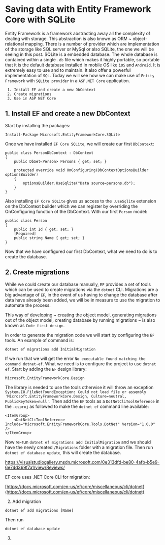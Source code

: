 # Saving data with Entity Framework Core with SQLite

Entity Framework is a framework abstracting away all the complexity of dealing with storage. This abstraction is also known as ORM ~ object-relational mapping.
There is a number of provider which are implementation of the storage like SQL server or MySql or also SQLite, the one we will be seeing in this post.
SQLite is a embedded database. The whole database is contained within a single `.db` file which makes it highly portable, so portable that it is the default database installed in mobile OS like `iOS` and `Android`. It is extremely easy to use and to maintain. It also offer a powerful implementation of `SQL`. Today we will see how we can make use of `Entity Framework` with `SQLite provider` in a `ASP.NET Core` application.

```
 1. Install EF and create a new DbContext
 2. Create migrations
 3. Use in ASP NET Core
``` 

## 1. Install EF and create a new DbContext

Start by installing the packages:

```
Install-Package Microsoft.EntityFrameworkCore.SQLite
```

Once we have installed `EF Core SQLite`, we will create our first `DbContext`:

```
public class PersonDbContext : DbContext
{ 
    public DbSet<Person> Persons { get; set; }
    
    protected override void OnConfiguring(DbContextOptionsBuilder optionsBuilder)
    {
        optionsBuilder.UseSqlite("Data source=persons.db");
    }
}
```

Also installing `EF Core SQLite` gives us access to the `.UseSqlite` extension on the DbContext builder which we can register by overriding the OnConfiguring function of the DbContext.
With our first `Person` model:

```
public class Person
{
    public int Id { get; set; }
    [Required]
    public string Name { get; set; }
}
```

Now that we have configured our first DbContext, what we need to do is to create the database.

## 2. Create migrations

While we could create our database manually, `EF` provides a set of tools which can be used to create migrations via the `dotnet` CLI.
Migrations are a big advantage of `EF`, in the event of us having to change the database after data have already been added, we will be in measure to use the migration to automate the process.

This way of developing ~ creating the object model, generating migrations out of the object model, creating database by running migrations ~ is also known as `Code first design`.

In order to generate the migration code we will start by configuring the `EF` tools. An example of command is:

```
dotnet ef migrations add InitialMigration
```

If we run that we will get the error `No executable found matching the command dotnet-ef`. What we need is to configure the project to use `dotnet ef`.
Start by adding the `EF` design library:

```
Microsoft.EntityFrameworkCore.Design
```

The library is needed to use the tools otherwise it will throw an exception `System.IO.FileNotFoundException: Could not load file or assembly 'Microsoft.EntityFrameworkCore.Design, Culture=neutral, PublicKeyToken=null'`.
Then add the `EF` tools as a `DotNetCliToolReference` in the `.csproj` as followed to make the `dotnet ef` command line available:

```
<ItemGroup>
    <DotNetCliToolReference Include="Microsoft.EntityFrameworkCore.Tools.DotNet" Version="1.0.0" />
</ItemGroup>
```

Now re-run `dotnet ef migrations add InitialMigration` and we should have the newly created `/Migrations` folder with a migration file. Then run `dotnet ef database update`, this will create the database.



https://visualstudiogallery.msdn.microsoft.com/0e313dfd-be80-4afb-b5e9-6e74d369f7a1/view/Reviews/

EF core uses .NET Core CLI for migration:

[https://docs.microsoft.com/en-us/ef/core/miscellaneous/cli/dotnet](https://docs.microsoft.com/en-us/ef/core/miscellaneous/cli/dotnet)


2. Add migration

```
dotnet ef add migrations [Name]
```

Then run

```
dotnet ef database update
```

3. 